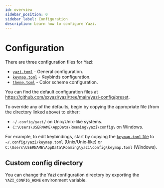 ```yaml
---
id: overview
sidebar_position: 0
sidebar_label: Configuration
description: Learn how to configure Yazi.
---
```


# Configuration

There are three configuration files for Yazi:

- [`yazi.toml`](./yazi.md) - General configuration.
- [`keymap.toml`](./keymap.md) - Keybinds configuration.
- [`theme.toml`](./theme.md) - Color scheme configuration.

You can find the default configuration files at https://github.com/sxyazi/yazi/tree/main/yazi-config/preset.

To override any of the defaults, begin by copying the appropriate file (from the directory linked above) to either:

- `~/.config/yazi/` on Unix/Unix-like systems.
- `C:\Users\USERNAME\AppData\Roaming\yazi\config\` on Windows.

For example, to edit keybindings, start by copying the [`keymap.toml` file](https://github.com/sxyazi/yazi/blob/main/yazi-config/preset/keymap.toml) to `~/.config/yazi/keymap.toml` (Unix/Unix-like) or `C:\Users\USERNAME\AppData\Roaming\yazi\config\keymap.toml` (Windows).

## Custom config directory

You can change the Yazi configuration directory by exporting the `YAZI_CONFIG_HOME` environment variable.
